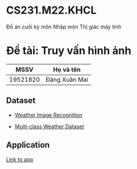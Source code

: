 # CS231.M22.KHCL
Đồ án cuối kỳ môn Nhập môn Thị giác máy tính

# Đề tài: Truy vấn hình ảnh 

|MSSV    |Họ và tên|
|--------|-------------|
|19521820|Đặng Xuân Mai|

## Dataset 
* [Weather Image Recognition](https://www.kaggle.com/jehanbhathena/weather-dataset)

* [Multi-class Weather Dataset](https://www.kaggle.com/pratik2901/multiclass-weather-dataset)

## Application
[Link to app](https://share.streamlit.io/dxmai/cs231.m22.khcl/main)
